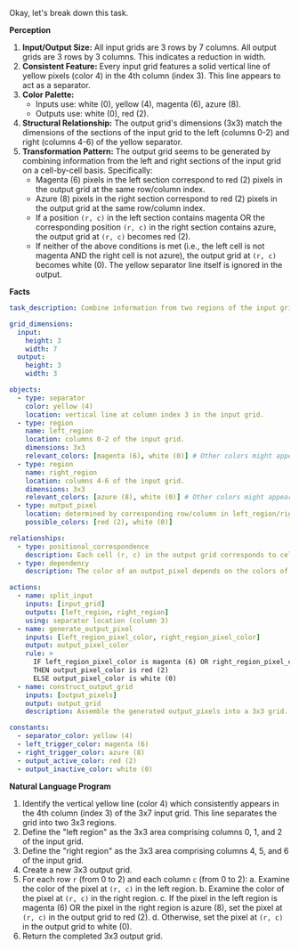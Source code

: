 Okay, let's break down this task.

**Perception**

1.  **Input/Output Size:** All input grids are 3 rows by 7 columns. All output grids are 3 rows by 3 columns. This indicates a reduction in width.
2.  **Consistent Feature:** Every input grid features a solid vertical line of yellow pixels (color 4) in the 4th column (index 3). This line appears to act as a separator.
3.  **Color Palette:**
    *   Inputs use: white (0), yellow (4), magenta (6), azure (8).
    *   Outputs use: white (0), red (2).
4.  **Structural Relationship:** The output grid's dimensions (3x3) match the dimensions of the sections of the input grid to the left (columns 0-2) and right (columns 4-6) of the yellow separator.
5.  **Transformation Pattern:** The output grid seems to be generated by combining information from the left and right sections of the input grid on a cell-by-cell basis. Specifically:
    *   Magenta (6) pixels in the left section correspond to red (2) pixels in the output grid at the same row/column index.
    *   Azure (8) pixels in the right section correspond to red (2) pixels in the output grid at the same row/column index.
    *   If a position `(r, c)` in the left section contains magenta OR the corresponding position `(r, c)` in the right section contains azure, the output grid at `(r, c)` becomes red (2).
    *   If neither of the above conditions is met (i.e., the left cell is not magenta AND the right cell is not azure), the output grid at `(r, c)` becomes white (0). The yellow separator line itself is ignored in the output.

**Facts**


```yaml
task_description: Combine information from two regions of the input grid, separated by a yellow line, to generate the output grid based on specific color conditions.

grid_dimensions:
  input:
    height: 3
    width: 7
  output:
    height: 3
    width: 3

objects:
  - type: separator
    color: yellow (4)
    location: vertical line at column index 3 in the input grid.
  - type: region
    name: left_region
    location: columns 0-2 of the input grid.
    dimensions: 3x3
    relevant_colors: [magenta (6), white (0)] # Other colors might appear but white and magenta trigger rules.
  - type: region
    name: right_region
    location: columns 4-6 of the input grid.
    dimensions: 3x3
    relevant_colors: [azure (8), white (0)] # Other colors might appear but white and azure trigger rules.
  - type: output_pixel
    location: determined by corresponding row/column in left_region/right_region.
    possible_colors: [red (2), white (0)]

relationships:
  - type: positional_correspondence
    description: Each cell (r, c) in the output grid corresponds to cell (r, c) in the left_region and cell (r, c) in the right_region.
  - type: dependency
    description: The color of an output_pixel depends on the colors of the corresponding pixels in the left_region and right_region.

actions:
  - name: split_input
    inputs: [input_grid]
    outputs: [left_region, right_region]
    using: separator location (column 3)
  - name: generate_output_pixel
    inputs: [left_region_pixel_color, right_region_pixel_color]
    output: output_pixel_color
    rule: >
      IF left_region_pixel_color is magenta (6) OR right_region_pixel_color is azure (8)
      THEN output_pixel_color is red (2)
      ELSE output_pixel_color is white (0)
  - name: construct_output_grid
    inputs: [output_pixels]
    output: output_grid
    description: Assemble the generated output_pixels into a 3x3 grid.

constants:
  - separator_color: yellow (4)
  - left_trigger_color: magenta (6)
  - right_trigger_color: azure (8)
  - output_active_color: red (2)
  - output_inactive_color: white (0)

```


**Natural Language Program**

1.  Identify the vertical yellow line (color 4) which consistently appears in the 4th column (index 3) of the 3x7 input grid. This line separates the grid into two 3x3 regions.
2.  Define the "left region" as the 3x3 area comprising columns 0, 1, and 2 of the input grid.
3.  Define the "right region" as the 3x3 area comprising columns 4, 5, and 6 of the input grid.
4.  Create a new 3x3 output grid.
5.  For each row `r` (from 0 to 2) and each column `c` (from 0 to 2):
    a.  Examine the color of the pixel at `(r, c)` in the left region.
    b.  Examine the color of the pixel at `(r, c)` in the right region.
    c.  If the pixel in the left region is magenta (6) OR the pixel in the right region is azure (8), set the pixel at `(r, c)` in the output grid to red (2).
    d.  Otherwise, set the pixel at `(r, c)` in the output grid to white (0).
6.  Return the completed 3x3 output grid.